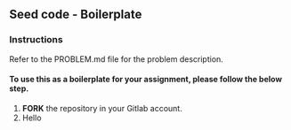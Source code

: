 ## Seed code - Boilerplate


### Instructions


Refer to the PROBLEM.md file for the problem description.

#### To use this as a boilerplate for your assignment, please follow the below step.


1. **FORK** the repository in your Gitlab account.
2.  Hello














